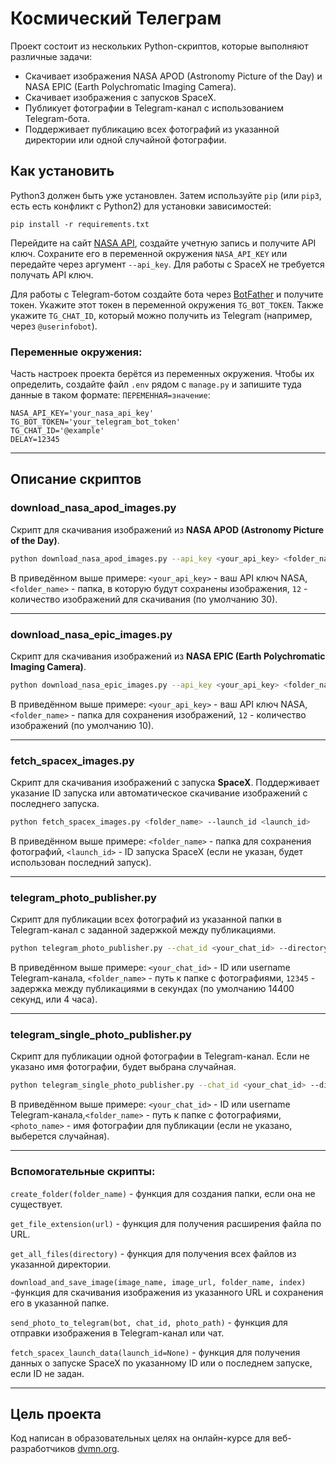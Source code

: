# Космический Телеграм

Проект состоит из нескольких Python-скриптов, которые выполняют различные задачи:

- Скачивает изображения NASA APOD (Astronomy Picture of the Day) и NASA EPIC (Earth Polychromatic Imaging Camera).
- Скачивает изображения с запусков SpaceX.
- Публикует фотографии в Telegram-канал с использованием Telegram-бота.
- Поддерживает публикацию всех фотографий из указанной директории или одной случайной фотографии.

## Как установить

Python3 должен быть уже установлен. 
Затем используйте `pip` (или `pip3`, есть есть конфликт с Python2) для установки зависимостей:
```
pip install -r requirements.txt
```


Перейдите на сайт [NASA API](https://api.nasa.gov/), создайте учетную запись и получите API ключ. 
Сохраните его в переменной окружения `NASA_API_KEY` или передайте через аргумент `--api_key`.
Для работы с SpaceX не требуется получать API ключ.



Для работы с Telegram-ботом создайте бота через [BotFather](https://telegram.me/BotFather) и получите токен. 
Укажите этот токен в переменной окружения `TG_BOT_TOKEN`. 
Также укажите `TG_CHAT_ID`, который можно получить из Telegram (например, через `@userinfobot`).


### Переменные окружения:

Часть настроек проекта берётся из переменных окружения. Чтобы их определить, создайте файл `.env` рядом с `manage.py` и запишите туда данные в таком формате: `ПЕРЕМЕННАЯ=значение`:

```
NASA_API_KEY='your_nasa_api_key'
TG_BOT_TOKEN='your_telegram_bot_token'
TG_CHAT_ID='@example'
DELAY=12345
```
***
## Описание скриптов
### download_nasa_apod_images.py

Скрипт для скачивания изображений из **NASA APOD (Astronomy Picture of the Day)**.

```bash
python download_nasa_apod_images.py --api_key <your_api_key> <folder_name> --count 12
```

В приведённом выше примере: `<your_api_key>` - ваш API ключ NASA, `<folder_name>` - папка, в которую будут сохранены изображения, `12` - количество изображений для скачивания (по умолчанию 30).
***
### download_nasa_epic_images.py

Скрипт для скачивания изображений из **NASA EPIC (Earth Polychromatic Imaging Camera)**.


```bash
python download_nasa_epic_images.py --api_key <your_api_key> <folder_name> --count 12
```
В приведённом выше примере:  `<your_api_key>` - ваш API ключ NASA,  `<folder_name>` - папка для сохранения изображений, `12` - количество изображений (по умолчанию 10).
***
### fetch_spacex_images.py

Скрипт для скачивания изображений с запуска **SpaceX**. 
Поддерживает указание ID запуска или автоматическое скачивание изображений с последнего запуска.

```bash
python fetch_spacex_images.py <folder_name> --launch_id <launch_id>
```
В приведённом выше примере:  `<folder_name>` - папка для сохранения фотографий, `<launch_id>` - ID запуска SpaceX (если не указан, будет использован последний запуск).
***
### telegram_photo_publisher.py

Скрипт для публикации всех фотографий из указанной папки в Telegram-канал с заданной задержкой между публикациями.

```bash
python telegram_photo_publisher.py --chat_id <your_chat_id> --directory <folder_name> --delay 12345
```
В приведённом выше примере: `<your_chat_id>` - ID или username Telegram-канала, `<folder_name>` - путь к папке с фотографиями, `12345` - задержка между публикациями в секундах (по умолчанию 14400 секунд, или 4 часа).
***
### telegram_single_photo_publisher.py

Скрипт для публикации одной фотографии в Telegram-канал. Если не указано имя фотографии, будет выбрана случайная.

```bash
python telegram_single_photo_publisher.py --chat_id <your_chat_id> --directory <folder_name> --photo_name <photo_name>
```
В приведённом выше примере: `<your_chat_id>` - ID или username Telegram-канала,`<folder_name>` - путь к папке с фотографиями, `<photo_name>` - имя фотографии для публикации (если не указано, выберется случайная).
***
### Вспомогательные скрипты:

`create_folder(folder_name)` - функция для создания папки, если она не существует.

`get_file_extension(url)` - функция для получения расширения файла по URL.

`get_all_files(directory)` - функция для получения всех файлов из указанной директории.

`download_and_save_image(image_name, image_url, folder_name, index)` -функция для скачивания изображения
из указанного URL и сохранения его в указанной папке.

`send_photo_to_telegram(bot, chat_id, photo_path)` - функция для отправки изображения в Telegram-канал или чат.

`fetch_spacex_launch_data(launch_id=None)` - функция для получения данных о запуске SpaceX по указанному ID 
или о последнем запуске, если ID не задан.
***
## Цель проекта

Код написан в образовательных целях на онлайн-курсе для веб-разработчиков [dvmn.org](https://dvmn.org/).
